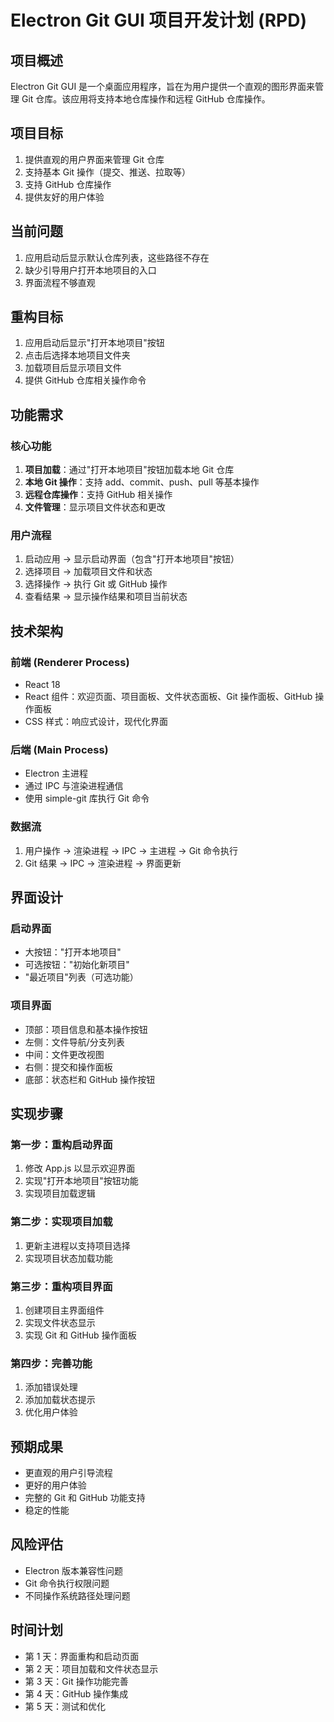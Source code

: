 # Electron Git GUI 项目开发计划 (RPD)

## 项目概述
Electron Git GUI 是一个桌面应用程序，旨在为用户提供一个直观的图形界面来管理 Git 仓库。该应用将支持本地仓库操作和远程 GitHub 仓库操作。

## 项目目标
1. 提供直观的用户界面来管理 Git 仓库
2. 支持基本 Git 操作（提交、推送、拉取等）
3. 支持 GitHub 仓库操作
4. 提供友好的用户体验

## 当前问题
1. 应用启动后显示默认仓库列表，这些路径不存在
2. 缺少引导用户打开本地项目的入口
3. 界面流程不够直观

## 重构目标
1. 应用启动后显示"打开本地项目"按钮
2. 点击后选择本地项目文件夹
3. 加载项目后显示项目文件
4. 提供 GitHub 仓库相关操作命令

## 功能需求

### 核心功能
1. **项目加载**：通过"打开本地项目"按钮加载本地 Git 仓库
2. **本地 Git 操作**：支持 add、commit、push、pull 等基本操作
3. **远程仓库操作**：支持 GitHub 相关操作
4. **文件管理**：显示项目文件状态和更改

### 用户流程
1. 启动应用 → 显示启动界面（包含"打开本地项目"按钮）
2. 选择项目 → 加载项目文件和状态
3. 选择操作 → 执行 Git 或 GitHub 操作
4. 查看结果 → 显示操作结果和项目当前状态

## 技术架构

### 前端 (Renderer Process)
- React 18
- React 组件：欢迎页面、项目面板、文件状态面板、Git 操作面板、GitHub 操作面板
- CSS 样式：响应式设计，现代化界面

### 后端 (Main Process)
- Electron 主进程
- 通过 IPC 与渲染进程通信
- 使用 simple-git 库执行 Git 命令

### 数据流
1. 用户操作 → 渲染进程 → IPC → 主进程 → Git 命令执行
2. Git 结果 → IPC → 渲染进程 → 界面更新

## 界面设计

### 启动界面
- 大按钮："打开本地项目"
- 可选按钮："初始化新项目"
- "最近项目"列表（可选功能）

### 项目界面
- 顶部：项目信息和基本操作按钮
- 左侧：文件导航/分支列表
- 中间：文件更改视图
- 右侧：提交和操作面板
- 底部：状态栏和 GitHub 操作按钮

## 实现步骤

### 第一步：重构启动界面
1. 修改 App.js 以显示欢迎界面
2. 实现"打开本地项目"按钮功能
3. 实现项目加载逻辑

### 第二步：实现项目加载
1. 更新主进程以支持项目选择
2. 实现项目状态加载功能

### 第三步：重构项目界面
1. 创建项目主界面组件
2. 实现文件状态显示
3. 实现 Git 和 GitHub 操作面板

### 第四步：完善功能
1. 添加错误处理
2. 添加加载状态提示
3. 优化用户体验

## 预期成果
- 更直观的用户引导流程
- 更好的用户体验
- 完整的 Git 和 GitHub 功能支持
- 稳定的性能

## 风险评估
- Electron 版本兼容性问题
- Git 命令执行权限问题
- 不同操作系统路径处理问题

## 时间计划
- 第 1 天：界面重构和启动页面
- 第 2 天：项目加载和文件状态显示
- 第 3 天：Git 操作功能完善
- 第 4 天：GitHub 操作集成
- 第 5 天：测试和优化